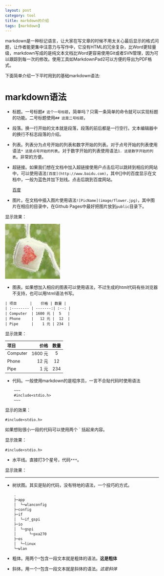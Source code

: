 ```yaml
---
layout: post
category: tool
title: markdown的介绍
tags: [markdown]
---
```


<!--more-->

markdown是一种标记语言，让大家在写文章的时候不用太关心最后显示的格式问题，让作者能更集中注意力与写作中，它没有HTML的冗余复杂，比Word更轻量级，markdown写成的是纯文本文档比Word更容易使用Git或者SVN管理，因为可以跟踪到每一次的修改。使用工具如MarkdownPad2可以方便的导出为PDF格式。

下面简单介绍一下平时用到的基础markdown语法:

# markdown语法

* 标题。一号标题`# 这个一号标题`，简单吗？只需一条简单的命令就可以实现标题的功能。二号标题使用`## 这是二号标题`，

* 段落。换一行开始的文本就是段落，段落的前后都是一行空行。文本编辑器中的换行不标志段落的介绍。

* 列表。列表分为点号开始的列表和数字开始的列表。对于点号开始的列表使用语法`* 这是点号开始的列表`。对于数字开始的列表使用语法`1. 这是数字开始的列表`。非常的方便。

* 超链接。如果我们想在文档中加入超链接使用户点击后可以跳转到相应的网站中，可以使用语法`[百度](http://www.baidu.com)`，其中[]中的百度显示在文档中，一般为蓝色并加下划线。点击后跳到百度网站。

	[百度](http://www.baidu.com)

* 图片。在文档中插入图片使用语法`![PicName](image/flower.jpg)`，其中图片在相应的目录中，在Github Pages中最好把图片放到`public`目录下。

显示效果：

![头像](/public/avatar.jpg)

* 图表。如果想加入相应的图表可以使用语法，不过生成的html代码有些浏览器不支持，也可以用html语法书写。

~~~
| 项目      |    价格 | 数量 |
| :-------- | -------:| :--: |
| Computer  | 1600 元 |  5   |
| Phone     |   12 元 |  12  |
| Pipe      |    1 元 | 234  |
~~~

显示效果：

| 项目      |    价格 | 数量 |
| :-------- | -------:| :--: |
| Computer  | 1600 元 |  5   |
| Phone     |   12 元 |  12  |
| Pipe      |    1 元 | 234  |

* 代码。一般使用markdown的是程序员，一言不合贴代码时使用语法

~~~
	~~~
	#include<stdio.h>
	~~~	
~~~

显示的效果：

~~~
#include<stdio.h>
~~~
	
如果想贴很小一段的代码可以使用两个 ` 括起来内容。

显示效果：

`#include<stdio.h>`

* 水平线。直接打3个星号，代码`***`。

显示效果：

***

* 树状图。其实是贴的代码，没有特地的语法，一个投巧的方式。

~~~
	.
	├─app
	│  └─wlanconfig
	├─config
	├─if
	│  └─if_gspi
	├─io
	│  └─gspi
	│      └─pxa270
	├─os
	│  └─linux
	└─wlan
~~~


* 粗体。用两个`*`包含一段文本就是粗体的语法。**这是粗体**

* 斜体。用一个`*`包含一段文本就是斜体的语法。*这是斜体*
